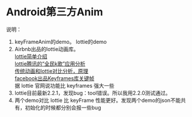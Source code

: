# Android第三方Anim

说明： 
 1. keyFrameAnim的demo。 lottie的demo
 2. Airbnb出品的lottie动画库。  
    [lottie简单介绍](http://stormzhang.com/2017/02/03/airbnb-lottie-android/)  
    [lottie腾讯的“全民k歌”应用分析](https://mp.weixin.qq.com/s/LrkZtDZY3SE8IUQ-x1hsmQ)  
    [传统动画和lottie对比分析，原理](http://leehong2005.com/2017/06/30/reserch-of-lottie/)  
    [facebook出品Keyframes库关键帧](https://facebookincubator.github.io/Keyframes/)  
    据 lottie 官网说功能比 keyframes 强大一些
 3. lottie目前最新2.2.1，发现bug：tool错误。所以我用2.2.0测试通过。
 4. 两个demo对比 lottie 比 keyFrame 性能更好。发现两个demo的json不能共有，初始化的时候都分别会报一些bug

